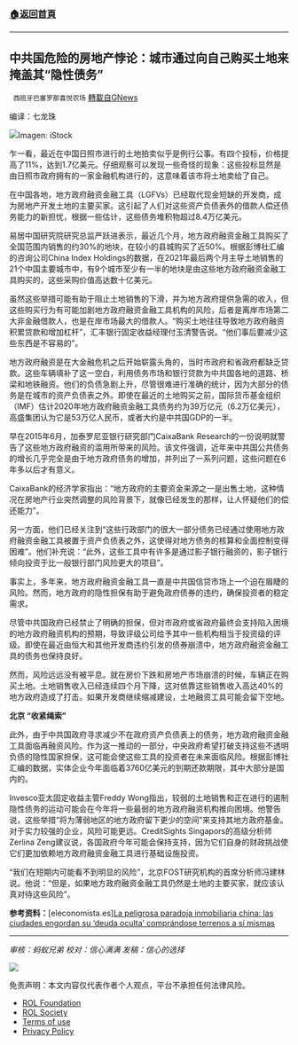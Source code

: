 ###  [:house:返回首頁](https://github.com/ourhimalayas/txt)
---


## 中共国危险的房地产悖论：城市通过向自己购买土地来掩盖其“隐性债务”
` 西班牙巴塞罗那喜悦农场` [轉載自GNews](https://gnews.org/zh-hans/1923524/)

编译：七龙珠

![](https://assets.gnews.org/wp-content/uploads/2022/01/china-terreno-obras-istock-min.jpg)Imagen: iStock

乍一看，最近在中国日照市进行的土地拍卖似乎是例行公事。有四个投标，价格提高了11%，达到1.7亿美元。仔细观察可以发现一些奇怪的现象：这些投标显然是由日照市政府拥有的一家金融机构进行的，这意味着该市将土地卖给了自己。

在中国各地，地方政府融资金融工具（LGFVs）已经取代现金短缺的开发商，成为房地产开发土地的主要买家。这引起了人们对这些资产负债表外的借款人偿还债务能力的新担忧，根据一些估计，这些债务堆积物超过8.4万亿美元。

易居中国研究院研究总监严跃进表示，最近几个月，地方政府融资金融工具购买了全国范围内销售的约30%的地块，在较小的县城购买了近50%。根据彭博社汇编的咨询公司China Index Holdings的数据，在2021年最后两个月主导土地销售的21个中国主要城市中，有9个城市至少有一半的地块是由这些地方政府融资金融工具购买的，这些采购价值高达数十亿美元。

虽然这些举措可能有助于阻止土地销售的下滑，并为地方政府提供急需的收入，但这些购买行为有可能加剧地方政府融资金融工具机构的风险，后者是离岸市场第二大非金融借款人，也是在岸市场最大的借款人。“购买土地往往导致地方政府融资积累贷款和增加杠杆”，汇丰银行固定收益经理付玉清警告说。“他们事后要减少这些东西是不容易的”。

地方政府融资是在大金融危机之后开始崭露头角的，当时市政府和省政府都缺乏贷款。这些车辆填补了这一空白，利用债务市场和银行贷款为中共国各地的道路、桥梁和地铁融资。他们的负债急剧上升，尽管很难进行准确的统计，因为大部分的债务是在城市的资产负债表之外。即使在最近的土地购买之前，国际货币基金组织（IMF）估计2020年地方政府融资金融工具债务约为39万亿元（6.2万亿美元），高盛集团认为它是53万亿人民币，或者大约是中共国GDP的一半。

早在2015年6月，加泰罗尼亚银行研究部门CaixaBank Research的一份说明就警告了这些地方政府融资的滥用所带来的风险。该文件强调，近年来中共国公共债务的增长几乎完全是由于地方政府债务的增加，并列出了一系列问题，这些问题在6年多以后才有意义。

CaixaBank的经济学家指出：“地方政府的主要资金来源之一是出售土地，这种情况在房地产行业突然调整的风险背景下，就像已经发生的那样，让人怀疑他们的偿还能力”。

另一方面，他们已经关注到“这些行政部门的很大一部分债务已经通过使用地方政府融资金融工具被置于资产负债表之外，这使得对地方债务的核算和全面控制变得困难”。他们补充说：“此外，这些工具中有许多是通过影子银行融资的，影子银行倾向投资于比一般银行部门风险更大的项目”。

事实上，多年来，地方政府融资金融工具一直是中共国信贷市场上一个迫在眉睫的风险。然而，地方政府的隐性担保有助于避免政府债券的违约，确保投资者的稳定需求。

尽管中共国政府已经禁止了明确的担保，但对市政府或省政府最终会支持陷入困境的地方政府融资机构的预期，导致评级公司给予其中一些机构相当于投资级的评级。即使在最近由恒大和其他开发商违约引发的债券崩溃中，地方政府融资金融工具的债务也保持良好。

然而，风险远远没有被平息。就在房价下跌和房地产市场崩溃的时候，车辆正在购买土地。土地销售收入已经连续四个月下降，这对依靠这些销售收入高达40%的地方政府造成了打击。如果开发商继续缩减建设，土地融资工具可能会留下空地。

**北京 “收紧绳索”**

此外，由于中共国政府寻求减少不在政府资产负债表上的债务，地方政府融资金融工具面临再融资风险。作为这一推动的一部分，中央政府希望打破支持这些不透明负债的隐性国家担保，这可能会使这些工具的投资者在未来面临风险。根据彭博社汇编的数据，实体企业今年面临着3760亿美元的到期还款期限，其中大部分是国内的。

Invesco亚太固定收益主管Freddy Wong指出，较弱的土地销售和正在进行的遏制隐性债务的运动可能会在今年将一些最弱的地方政府融资机构推向困境。他警告说，这些举措“将为薄弱地区的地方政府留下更少的空间”来支持其地方政府基金。对于实力较强的企业，风险可能更远。CreditSights Singapors的高级分析师Zerlina Zeng建议说，各国政府今年可能会保持支持，因为它们自身的财政挑战使它们更加依赖地方政府融资金融工具进行基础设施投资。

“我们在短期内可能看不到明显的风险”，北京FOST研究机构的首席分析师冯建林说。他说：“但是，如果地方政府融资金融工具仍然是土地的主要买家，就应该认真对待这些风险”。

**参考资料：**[eleconomista.es][La peligrosa paradoja inmobiliaria china: las ciudades engordan su ‘deuda oculta’ comprándose terrenos a sí mismas](https://www.eleconomista.es/economia/noticias/11585136/01/22/La-peligrosa-paradoja-inmobiliaria-china-las-ciudades-engordan-su-deuda-oculta-comprandose-terrenos-a-si-mismas.html)

* * *

*审核：蚂蚁兄弟*
*校对：信心满满
发稿：信心的选择*

![](https://assets.gnews.org/wp-content/uploads/2022/01/西喜.jpeg)

 

免责声明：本文内容仅代表作者个人观点，平台不承担任何法律风险。

- [ROL Foundation](https://rolfoundation.org/)
- [ROL Society](https://rolsociety.org/)
- [Terms of use](https://gnews.org/terms-of-use-3/)
- [Privacy Policy](https://gnews.org/privacy-policy/)
